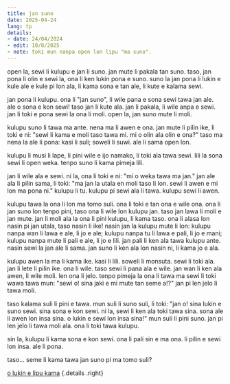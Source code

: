 ```yaml
---
title: jan suno
date: 2025-04-24
lang: tp
details:
- date: 24/04/2024
- edit: 10/8/2025
- note: toki mun nanpa open lon lipu "ma suno".
---
```


open la, sewi li kulupu e jan li suno. jan mute li pakala tan suno. taso, jan pona li olin e sewi la, ona li ken lukin pona e suno. suno la jan pona li lukin e kule ale e kule pi lon ala, li kama sona e tan ale, li kute e kalama sewi.

jan pona li kulupu. ona li "jan suno", li wile pana e sona sewi tawa jan ale. ale o sona e kon sewi! taso jan li kute ala. jan li pakala, li wile anpa e sewi. jan li toki e pona sewi la ona li moli. open la, jan suno mute li moli.

kulupu suno li tawa ma ante. nena ma li awen e ona. jan mute li pilin ike, li toki e ni: "sewi li kama e moli taso tawa mi. mi o olin ala olin e ona?" taso ma nena la ale li pona: kasi li suli; soweli li suwi. ale li sama open lon.

kulupu li musi li lape, li pini wile e ijo namako, li toki ala tawa sewi. lili la sona sewi li open weka. tenpo suno li kama pimeja lili.

jan li wile ala e sewi. ni la, ona li toki e ni: "mi o weka tawa ma jan." jan ale ala li pilin sama, li toki: "ma jan la utala en moli taso li lon. sewi li awen e mi lon ma pona ni." kulupu li tu. kulupu pi sewi ala li tawa. kulupu sewi li awen.

kulupu tawa la ona li lon ma tomo suli. ona li toki e tan ona e wile ona. ona li jan suno lon tenpo pini, taso ona li wile lon kulupu jan. taso jan lawa li moli e jan mute. jan li moli ala la ona li pini kulupu, li kama taso. ona li alasa lon nasin pi jan utala, taso nasin li ike! nasin jan la kulupu mute li lon: kulupu nanpa wan li lawa e ale, li jo e ale; kulupu nanpa tu li lawa e pali, li jo e mani; kulupu nanpa mute li pali e ale, li jo e lili. jan pali li ken ala tawa kulupu ante. nasin sewi la jan ale li sama. jan suno li ken ala lon nasin ni, li kama jo e ala.

kulupu awen la ma li kama ike. kasi li lili. soweli li monsuta. sewi li toki ala. jan li lete li pilin ike. ona li wile. taso sewi li pana ala e wile. jan wan li ken ala awen, li wile moli. len ona li jelo. tenpo pimeja la ona li tawa ma sewi li toki wawa tawa mun: "sewi o! sina jaki e mi mute tan seme a!?" jan pi len jelo li tawa moli.

taso kalama suli li pini e tawa. mun suli li suno suli, li toki: "jan o! sina lukin e suno sewi. sina sona e kon sewi. ni la, sewi li ken ala toki tawa sina. sona ale li awen lon insa sina. o lukin e sewi lon insa sina!" mun suli li pini suno. jan pi len jelo li tawa moli ala. ona li toki tawa kulupu.

sin la, kulupu li kama sona e kon sewi. ona li pali sin e ma ona. li pilin e sewi lon insa. ale li pona.

taso... seme li kama tawa jan suno pi ma tomo suli?

[o lukin e lipu kama](../ma-tomo)
{.details .right}

